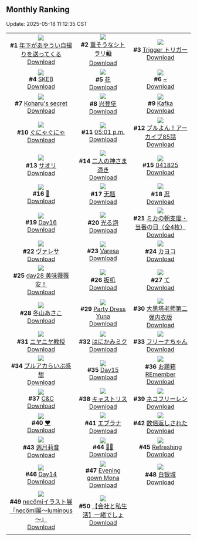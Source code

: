 ## Monthly Ranking
Update: 2025-05-18 11:12:35 CST

|      |      |      |
| :----: | :----: | :----: |
| ![](https://i.pixiv.re/c/240x480/img-master/img/2025/04/19/12/14/57/129464025_p0_master1200.jpg)<br>**#1** [年下があやうい自撮りを送ってくる](https://www.pixiv.net/artworks/129464025)<br>[Download](https://i.pixiv.re/img-original/img/2025/04/19/12/14/57/129464025_p0.jpg) | ![](https://i.pixiv.re/c/240x480/img-master/img/2025/04/19/18/58/40/129474670_p0_master1200.jpg)<br>**#2** [重そうなシトラリ🛍️](https://www.pixiv.net/artworks/129474670)<br>[Download](https://i.pixiv.re/img-original/img/2025/04/19/18/58/40/129474670_p0.png) | ![](https://i.pixiv.re/c/240x480/img-master/img/2025/04/19/22/38/00/129483577_p0_master1200.jpg)<br>**#3** [Trigger  トリガー](https://www.pixiv.net/artworks/129483577)<br>[Download](https://i.pixiv.re/img-original/img/2025/04/19/22/38/00/129483577_p0.png) |
| ![](https://i.pixiv.re/c/240x480/img-master/img/2025/04/19/12/40/46/129464660_p0_master1200.jpg)<br>**#4** [SKEB](https://www.pixiv.net/artworks/129464660)<br>[Download](https://i.pixiv.re/img-original/img/2025/04/19/12/40/46/129464660_p0.jpg) | ![](https://i.pixiv.re/c/240x480/img-master/img/2025/04/18/05/20/04/129421311_p0_master1200.jpg)<br>**#5** [花](https://www.pixiv.net/artworks/129421311)<br>[Download](https://i.pixiv.re/img-original/img/2025/04/18/05/20/04/129421311_p0.jpg) | ![](https://i.pixiv.re/c/240x480/img-master/img/2025/04/18/00/26/15/129415764_p0_master1200.jpg)<br>**#6** [~](https://www.pixiv.net/artworks/129415764)<br>[Download](https://i.pixiv.re/img-original/img/2025/04/18/00/26/15/129415764_p0.jpg) |
| ![](https://i.pixiv.re/c/240x480/img-master/img/2025/04/18/03/54/32/129420318_p0_master1200.jpg)<br>**#7** [Koharu's secret](https://www.pixiv.net/artworks/129420318)<br>[Download](https://i.pixiv.re/img-original/img/2025/04/18/03/54/32/129420318_p0.jpg) | ![](https://i.pixiv.re/c/240x480/img-master/img/2025/04/19/10/00/01/129460931_p0_master1200.jpg)<br>**#8** [兴登堡](https://www.pixiv.net/artworks/129460931)<br>[Download](https://i.pixiv.re/img-original/img/2025/04/19/10/00/01/129460931_p0.jpg) | ![](https://i.pixiv.re/c/240x480/img-master/img/2025/04/19/15/00/55/129468047_p0_master1200.jpg)<br>**#9** [Kafka](https://www.pixiv.net/artworks/129468047)<br>[Download](https://i.pixiv.re/img-original/img/2025/04/19/15/00/55/129468047_p0.jpg) |
| ![](https://i.pixiv.re/c/240x480/img-master/img/2025/04/19/18/56/03/129474592_p0_master1200.jpg)<br>**#10** [ぐにゃぐにゃ](https://www.pixiv.net/artworks/129474592)<br>[Download](https://i.pixiv.re/img-original/img/2025/04/19/18/56/03/129474592_p0.png) | ![](https://i.pixiv.re/c/240x480/img-master/img/2025/04/19/00/01/09/129448691_p0_master1200.jpg)<br>**#11** [05:01 p.m.](https://www.pixiv.net/artworks/129448691)<br>[Download](https://i.pixiv.re/img-original/img/2025/04/19/00/01/09/129448691_p0.jpg) | ![](https://i.pixiv.re/c/240x480/img-master/img/2025/04/19/17/50/31/129472322_p0_master1200.jpg)<br>**#12** [ブルよん！アーカイブ85話](https://www.pixiv.net/artworks/129472322)<br>[Download](https://i.pixiv.re/img-original/img/2025/04/19/17/50/31/129472322_p0.jpg) |
| ![](https://i.pixiv.re/c/240x480/img-master/img/2025/04/17/00/23/19/129383096_p0_master1200.jpg)<br>**#13** [サオリ](https://www.pixiv.net/artworks/129383096)<br>[Download](https://i.pixiv.re/img-original/img/2025/04/17/00/23/19/129383096_p0.png) | ![](https://i.pixiv.re/c/240x480/img-master/img/2025/04/19/21/52/08/129481630_p0_master1200.jpg)<br>**#14** [二人の神さま憑き](https://www.pixiv.net/artworks/129481630)<br>[Download](https://i.pixiv.re/img-original/img/2025/04/19/21/52/08/129481630_p0.jpg) | ![](https://i.pixiv.re/c/240x480/img-master/img/2025/04/18/01/37/08/129417875_p0_master1200.jpg)<br>**#15** [041825](https://www.pixiv.net/artworks/129417875)<br>[Download](https://i.pixiv.re/img-original/img/2025/04/18/01/37/08/129417875_p0.jpg) |
| ![](https://i.pixiv.re/c/240x480/img-master/img/2025/04/19/00/00/32/129448551_p0_master1200.jpg)<br>**#16** [🌿](https://www.pixiv.net/artworks/129448551)<br>[Download](https://i.pixiv.re/img-original/img/2025/04/19/00/00/32/129448551_p0.jpg) | ![](https://i.pixiv.re/c/240x480/img-master/img/2025/04/21/20/34/34/129555187_p0_master1200.jpg)<br>**#17** [无题](https://www.pixiv.net/artworks/129555187)<br>[Download](https://i.pixiv.re/img-original/img/2025/04/21/20/34/34/129555187_p0.png) | ![](https://i.pixiv.re/c/240x480/img-master/img/2025/04/18/00/00/16/129414425_p0_master1200.jpg)<br>**#18** [忍](https://www.pixiv.net/artworks/129414425)<br>[Download](https://i.pixiv.re/img-original/img/2025/04/18/00/00/16/129414425_p0.png) |
| ![](https://i.pixiv.re/c/240x480/img-master/img/2025/04/19/01/05/00/129451356_p0_master1200.jpg)<br>**#19** [Day16](https://www.pixiv.net/artworks/129451356)<br>[Download](https://i.pixiv.re/img-original/img/2025/04/19/01/05/00/129451356_p0.jpg) | ![](https://i.pixiv.re/c/240x480/img-master/img/2025/04/19/20/30/01/129478182_p0_master1200.jpg)<br>**#20** [光る泡](https://www.pixiv.net/artworks/129478182)<br>[Download](https://i.pixiv.re/img-original/img/2025/04/19/20/30/01/129478182_p0.png) | ![](https://i.pixiv.re/c/240x480/img-master/img/2025/04/20/08/00/08/129497476_p0_master1200.jpg)<br>**#21** [ミカの朝支度・当番の日（全4枚）](https://www.pixiv.net/artworks/129497476)<br>[Download](https://i.pixiv.re/img-original/img/2025/04/20/08/00/08/129497476_p0.jpg) |
| ![](https://i.pixiv.re/c/240x480/img-master/img/2025/04/19/00/00/07/129448361_p0_master1200.jpg)<br>**#22** [ヴァレサ](https://www.pixiv.net/artworks/129448361)<br>[Download](https://i.pixiv.re/img-original/img/2025/04/19/00/00/07/129448361_p0.png) | ![](https://i.pixiv.re/c/240x480/img-master/img/2025/04/17/14/37/41/129397402_p0_master1200.jpg)<br>**#23** [Varesa](https://www.pixiv.net/artworks/129397402)<br>[Download](https://i.pixiv.re/img-original/img/2025/04/17/14/37/41/129397402_p0.jpg) | ![](https://i.pixiv.re/c/240x480/img-master/img/2025/04/19/18/00/07/129472655_p0_master1200.jpg)<br>**#24** [カヨコ](https://www.pixiv.net/artworks/129472655)<br>[Download](https://i.pixiv.re/img-original/img/2025/04/19/18/00/07/129472655_p0.jpg) |
| ![](https://i.pixiv.re/c/240x480/img-master/img/2025/04/19/01/21/25/129451891_p0_master1200.jpg)<br>**#25** [day28 美味薇薇安！](https://www.pixiv.net/artworks/129451891)<br>[Download](https://i.pixiv.re/img-original/img/2025/04/19/01/21/25/129451891_p0.jpg) | ![](https://i.pixiv.re/c/240x480/img-master/img/2025/04/19/21/23/29/129480443_p0_master1200.jpg)<br>**#26** [扳机](https://www.pixiv.net/artworks/129480443)<br>[Download](https://i.pixiv.re/img-original/img/2025/04/19/21/23/29/129480443_p0.jpg) | ![](https://i.pixiv.re/c/240x480/img-master/img/2025/04/19/10/59/07/129462110_p0_master1200.jpg)<br>**#27** [て](https://www.pixiv.net/artworks/129462110)<br>[Download](https://i.pixiv.re/img-original/img/2025/04/19/10/59/07/129462110_p0.png) |
| ![](https://i.pixiv.re/c/240x480/img-master/img/2025/04/18/16/00/03/129431760_p0_master1200.jpg)<br>**#28** [冬山あさこ](https://www.pixiv.net/artworks/129431760)<br>[Download](https://i.pixiv.re/img-original/img/2025/04/18/16/00/03/129431760_p0.png) | ![](https://i.pixiv.re/c/240x480/img-master/img/2025/04/19/05/55/32/129456691_p0_master1200.jpg)<br>**#29** [Party Dress Yuna](https://www.pixiv.net/artworks/129456691)<br>[Download](https://i.pixiv.re/img-original/img/2025/04/19/05/55/32/129456691_p0.jpg) | ![](https://i.pixiv.re/c/240x480/img-master/img/2025/04/19/13/21/40/129465620_p0_master1200.jpg)<br>**#30** [大黑塔老师第二弹内衣版](https://www.pixiv.net/artworks/129465620)<br>[Download](https://i.pixiv.re/img-original/img/2025/04/19/13/21/40/129465620_p0.jpg) |
| ![](https://i.pixiv.re/c/240x480/img-master/img/2025/04/19/15/20/36/129468459_p0_master1200.jpg)<br>**#31** [ニヤニヤ教授](https://www.pixiv.net/artworks/129468459)<br>[Download](https://i.pixiv.re/img-original/img/2025/04/19/15/20/36/129468459_p0.jpg) | ![](https://i.pixiv.re/c/240x480/img-master/img/2025/04/17/00/00/06/129381740_p0_master1200.jpg)<br>**#32** [はにかみミク](https://www.pixiv.net/artworks/129381740)<br>[Download](https://i.pixiv.re/img-original/img/2025/04/17/00/00/06/129381740_p0.png) | ![](https://i.pixiv.re/c/240x480/img-master/img/2025/04/20/00/00/06/129487021_p0_master1200.jpg)<br>**#33** [フリーナちゃん](https://www.pixiv.net/artworks/129487021)<br>[Download](https://i.pixiv.re/img-original/img/2025/04/20/00/00/06/129487021_p0.png) |
| ![](https://i.pixiv.re/c/240x480/img-master/img/2025/04/20/21/25/30/129521944_p0_master1200.jpg)<br>**#34** [ブルアカらいぶ感想](https://www.pixiv.net/artworks/129521944)<br>[Download](https://i.pixiv.re/img-original/img/2025/04/20/21/25/30/129521944_p0.png) | ![](https://i.pixiv.re/c/240x480/img-master/img/2025/04/19/01/03/26/129451304_p0_master1200.jpg)<br>**#35** [Day15](https://www.pixiv.net/artworks/129451304)<br>[Download](https://i.pixiv.re/img-original/img/2025/04/19/01/03/26/129451304_p0.jpg) | ![](https://i.pixiv.re/c/240x480/img-master/img/2025/04/19/21/43/38/129481288_p0_master1200.jpg)<br>**#36** [お題箱REmember](https://www.pixiv.net/artworks/129481288)<br>[Download](https://i.pixiv.re/img-original/img/2025/04/19/21/43/38/129481288_p0.jpg) |
| ![](https://i.pixiv.re/c/240x480/img-master/img/2025/04/18/16/24/03/129432245_p0_master1200.jpg)<br>**#37** [C&C](https://www.pixiv.net/artworks/129432245)<br>[Download](https://i.pixiv.re/img-original/img/2025/04/18/16/24/03/129432245_p0.jpg) | ![](https://i.pixiv.re/c/240x480/img-master/img/2025/04/18/05/12/28/129421220_p0_master1200.jpg)<br>**#38** [キャストリス](https://www.pixiv.net/artworks/129421220)<br>[Download](https://i.pixiv.re/img-original/img/2025/04/18/05/12/28/129421220_p0.png) | ![](https://i.pixiv.re/c/240x480/img-master/img/2025/04/20/00/00/04/129486995_p0_master1200.jpg)<br>**#39** [ネコフリーレン](https://www.pixiv.net/artworks/129486995)<br>[Download](https://i.pixiv.re/img-original/img/2025/04/20/00/00/04/129486995_p0.png) |
| ![](https://i.pixiv.re/c/240x480/img-master/img/2025/04/17/00/16/09/129382811_p0_master1200.jpg)<br>**#40** [♥](https://www.pixiv.net/artworks/129382811)<br>[Download](https://i.pixiv.re/img-original/img/2025/04/17/00/16/09/129382811_p0.jpg) | ![](https://i.pixiv.re/c/240x480/img-master/img/2025/04/18/16/54/47/129432870_p0_master1200.jpg)<br>**#41** [エブラナ](https://www.pixiv.net/artworks/129432870)<br>[Download](https://i.pixiv.re/img-original/img/2025/04/18/16/54/47/129432870_p0.jpg) | ![](https://i.pixiv.re/c/240x480/img-master/img/2025/04/20/00/05/01/129487672_p0_master1200.jpg)<br>**#42** [数倍返しされた](https://www.pixiv.net/artworks/129487672)<br>[Download](https://i.pixiv.re/img-original/img/2025/04/20/00/05/01/129487672_p0.jpg) |
| ![](https://i.pixiv.re/c/240x480/img-master/img/2025/04/19/01/13/27/129451652_p0_master1200.jpg)<br>**#43** [调月莉音](https://www.pixiv.net/artworks/129451652)<br>[Download](https://i.pixiv.re/img-original/img/2025/04/19/01/13/27/129451652_p0.jpg) | ![](https://i.pixiv.re/c/240x480/img-master/img/2025/04/18/04/10/35/129420529_p0_master1200.jpg)<br>**#44** [💎🐰](https://www.pixiv.net/artworks/129420529)<br>[Download](https://i.pixiv.re/img-original/img/2025/04/18/04/10/35/129420529_p0.png) | ![](https://i.pixiv.re/c/240x480/img-master/img/2025/04/20/11/01/29/129490312_p0_master1200.jpg)<br>**#45** [Refreshing](https://www.pixiv.net/artworks/129490312)<br>[Download](https://i.pixiv.re/img-original/img/2025/04/20/11/01/29/129490312_p0.png) |
| ![](https://i.pixiv.re/c/240x480/img-master/img/2025/04/19/01/02/18/129451275_p0_master1200.jpg)<br>**#46** [Day14](https://www.pixiv.net/artworks/129451275)<br>[Download](https://i.pixiv.re/img-original/img/2025/04/19/01/02/18/129451275_p0.jpg) | ![](https://i.pixiv.re/c/240x480/img-master/img/2025/04/17/01/49/58/129385650_p0_master1200.jpg)<br>**#47** [Evening gown Mona](https://www.pixiv.net/artworks/129385650)<br>[Download](https://i.pixiv.re/img-original/img/2025/04/17/01/49/58/129385650_p0.png) | ![](https://i.pixiv.re/c/240x480/img-master/img/2025/04/20/16/50/51/129511066_p0_master1200.jpg)<br>**#48** [白银城](https://www.pixiv.net/artworks/129511066)<br>[Download](https://i.pixiv.re/img-original/img/2025/04/20/16/50/51/129511066_p0.jpg) |
| ![](https://i.pixiv.re/c/240x480/img-master/img/2025/04/20/00/00/15/129487122_p0_master1200.jpg)<br>**#49** [necömiイラスト展『necömi展～luminous～』](https://www.pixiv.net/artworks/129487122)<br>[Download](https://i.pixiv.re/img-original/img/2025/04/20/00/00/15/129487122_p0.png) | ![](https://i.pixiv.re/c/240x480/img-master/img/2025/04/18/12/00/13/129427307_p0_master1200.jpg)<br>**#50** [【会社と私生活】一緒でしょ](https://www.pixiv.net/artworks/129427307)<br>[Download](https://i.pixiv.re/img-original/img/2025/04/18/12/00/13/129427307_p0.jpg) |
|      |

